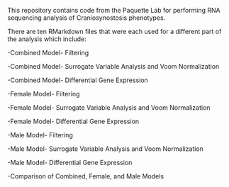 This repository contains code from the Paquette Lab for performing RNA sequencing analysis of Craniosynostosis phenotypes. 

There are ten RMarkdown files that were each used for a different part of the analysis which include:

-Combined Model- Filtering

-Combined Model- Surrogate Variable Analysis and Voom Normalization

-Combined Model- Differential Gene Expression


-Female Model- Filtering

-Female Model- Surrogate Variable Analysis and Voom Normalization

-Female Model- Differential Gene Expression


-Male Model- Filtering

-Male Model- Surrogate Variable Analysis and Voom Normalization

-Male Model- Differential Gene Expression


-Comparison of Combined, Female, and Male Models

